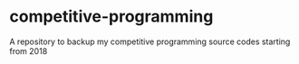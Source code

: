 # competitive-programming
A repository to backup my competitive programming source codes starting from 2018
